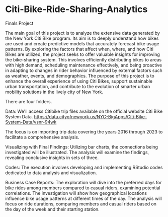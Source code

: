 # Citi-Bike-Ride-Sharing-Analytics
Finals Project


The main goal of this project is to analyze the extensive data generated by the New York Citi Bike program. Its aim is to deeply understand how bikes are used and create predictive models that accurately forecast bike usage patterns. By exploring the factors that affect when, where, and how Citi Bikes are utilized, the project seeks to offer valuable insights for improving the bike-sharing system. This involves efficiently distributing bikes to areas with high demand, scheduling maintenance effectively, and being proactive in adapting to changes in rider behavior influenced by external factors such as weather, events, and demographics. The purpose of this project is to enhance the overall experience of using Citi Bikes, support sustainable urban transportation, and contribute to the evolution of smarter urban mobility solutions in the lively city of New York.

There are four folders.

Data:
We'll access Citibike trip files available on the official website Citi Bike System Data. 
https://data.cityofnewyork.us/NYC-BigApps/Citi-Bike-System-Data/vsnr-94wk

The focus is on importing trip data covering the years 2016 through 2023 to facilitate a comprehensive analysis.

Visualizing with Final Findings:
Utilizing bar charts, the connections being investigated will be illustrated.
The analysis will examine the findings, revealing conclusive insights in sets of three.

Codes:
The execution involves developing and implementing RStudio codes dedicated to data analysis and visualization.

Business Case Reports:
The exploration will dive into the preferred days for bike rides among members compared to casual riders, examining potential correlations. The investigation will show how geographical locations influence bike usage patterns at different times of the day. The analysis will focus on ride durations, comparing members and casual riders based on the day of the week and their starting station.
